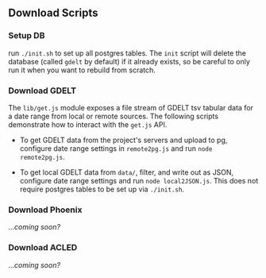 ## Download Scripts


### Setup DB

run `./init.sh` to set up all postgres tables.  The `init` script will delete the database (called `gdelt` by default) if it already exists, so be careful to only run it when you want to rebuild from scratch.


### Download GDELT

The `lib/get.js` module exposes a file stream of GDELT tsv tabular data for a date range from local or remote sources.  The following scripts demonstrate how to interact with the `get.js` API.

* To get GDELT data from the project's servers and upload to pg, configure date range settings in `remote2pg.js` and run `node remote2pg.js`.

* To get local GDELT data from `data/`, filter, and write out as JSON, configure date range settings and run `node local2JSON.js`. This does not require postgres tables to be set up via `./init.sh`.


### Download Phoenix

...*coming soon?*


### Download ACLED

...*coming soon?*
